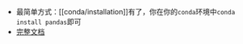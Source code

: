 - 最简单方式：[[conda/installation]]有了，你在你的`conda`环境中`conda install pandas`即可
- [完整文档](https://pandas.pydata.org/pandas-docs/stable/getting_started/install.html)